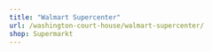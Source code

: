 ```yaml
---
title: "Walmart Supercenter"
url: /washington-court-house/walmart-supercenter/
shop: Supermarkt
---
```

